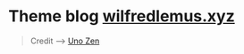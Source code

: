 # Theme blog [wilfredlemus.xyz](http://wilfredlemus.xyz/)

> Credit --> <a href="https://github.com/Kikobeats/uno-zen" target="_blank">Uno Zen</a>